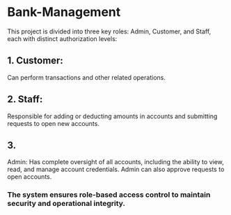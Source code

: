 # Bank-Management
This project is divided into three key roles: Admin, Customer, and Staff, each with distinct authorization levels:

## 1. Customer: 
Can perform transactions and other related operations.
## 2. Staff: 
Responsible for adding or deducting amounts in accounts and submitting requests to open new accounts.
## 3. 
Admin: Has complete oversight of all accounts, including the ability to view, read, and manage account credentials. Admin can also approve requests to open accounts.
### The system ensures role-based access control to maintain security and operational integrity.
